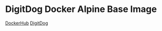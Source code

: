 # DigitDog Docker Alpine Base Image

[DockerHub](https://hub.docker.com/repository/docker/digitdog/alpine-base)
[DigitDog](https://digitdog.io)

